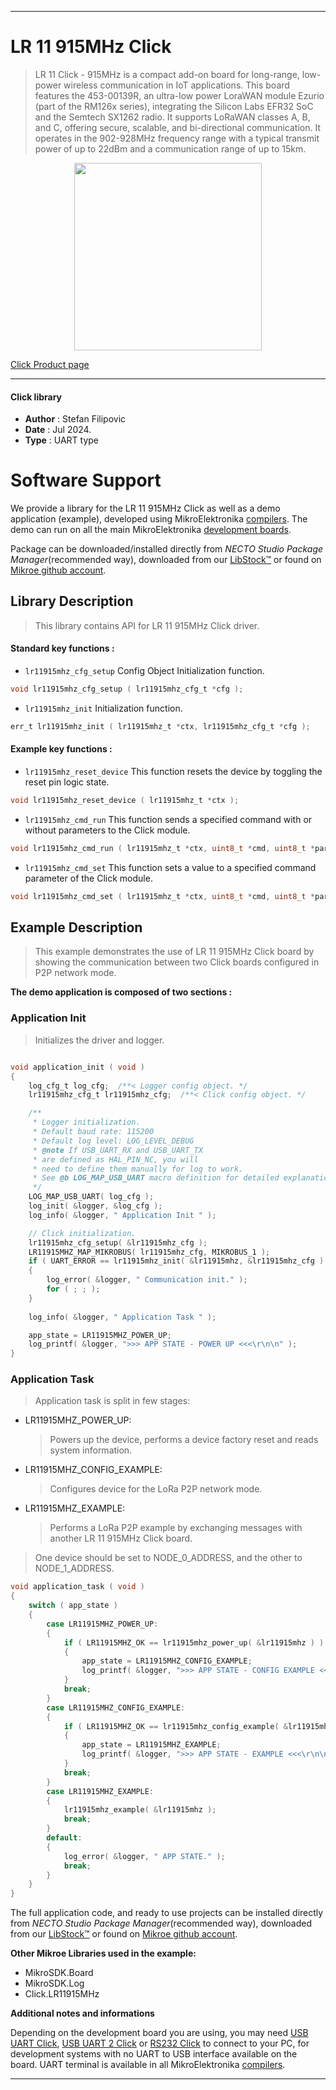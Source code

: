 
---
# LR 11 915MHz Click

> LR 11 Click - 915MHz is a compact add-on board for long-range, low-power wireless communication in IoT applications. This board features the 453-00139R, an ultra-low power LoraWAN module Ezurio (part of the RM126x series), integrating the Silicon Labs EFR32 SoC and the Semtech SX1262 radio. It supports LoRaWAN classes A, B, and C, offering secure, scalable, and bi-directional communication. It operates in the 902-928MHz frequency range with a typical transmit power of up to 22dBm and a communication range of up to 15km.

<p align="center">
  <img src="https://download.mikroe.com/images/click_for_ide/lr11915mhz_click.png" height=300px>
</p>

[Click Product page](https://www.mikroe.com/lr-11-click-915mhz)

---


#### Click library

- **Author**        : Stefan Filipovic
- **Date**          : Jul 2024.
- **Type**          : UART type


# Software Support

We provide a library for the LR 11 915MHz Click
as well as a demo application (example), developed using MikroElektronika
[compilers](https://www.mikroe.com/necto-studio).
The demo can run on all the main MikroElektronika [development boards](https://www.mikroe.com/development-boards).

Package can be downloaded/installed directly from *NECTO Studio Package Manager*(recommended way), downloaded from our [LibStock&trade;](https://libstock.mikroe.com) or found on [Mikroe github account](https://github.com/MikroElektronika/mikrosdk_click_v2/tree/master/clicks).

## Library Description

> This library contains API for LR 11 915MHz Click driver.

#### Standard key functions :

- `lr11915mhz_cfg_setup` Config Object Initialization function.
```c
void lr11915mhz_cfg_setup ( lr11915mhz_cfg_t *cfg );
```

- `lr11915mhz_init` Initialization function.
```c
err_t lr11915mhz_init ( lr11915mhz_t *ctx, lr11915mhz_cfg_t *cfg );
```

#### Example key functions :

- `lr11915mhz_reset_device` This function resets the device by toggling the reset pin logic state.
```c
void lr11915mhz_reset_device ( lr11915mhz_t *ctx );
```

- `lr11915mhz_cmd_run` This function sends a specified command with or without parameters to the Click module.
```c
void lr11915mhz_cmd_run ( lr11915mhz_t *ctx, uint8_t *cmd, uint8_t *param );
```

- `lr11915mhz_cmd_set` This function sets a value to a specified command parameter of the Click module.
```c
void lr11915mhz_cmd_set ( lr11915mhz_t *ctx, uint8_t *cmd, uint8_t *param_id, uint8_t *value );
```

## Example Description

> This example demonstrates the use of LR 11 915MHz Click board by showing the communication between two Click boards configured in P2P network mode.

**The demo application is composed of two sections :**

### Application Init

> Initializes the driver and logger.

```c

void application_init ( void )
{
    log_cfg_t log_cfg;  /**< Logger config object. */
    lr11915mhz_cfg_t lr11915mhz_cfg;  /**< Click config object. */

    /** 
     * Logger initialization.
     * Default baud rate: 115200
     * Default log level: LOG_LEVEL_DEBUG
     * @note If USB_UART_RX and USB_UART_TX 
     * are defined as HAL_PIN_NC, you will 
     * need to define them manually for log to work. 
     * See @b LOG_MAP_USB_UART macro definition for detailed explanation.
     */
    LOG_MAP_USB_UART( log_cfg );
    log_init( &logger, &log_cfg );
    log_info( &logger, " Application Init " );

    // Click initialization.
    lr11915mhz_cfg_setup( &lr11915mhz_cfg );
    LR11915MHZ_MAP_MIKROBUS( lr11915mhz_cfg, MIKROBUS_1 );
    if ( UART_ERROR == lr11915mhz_init( &lr11915mhz, &lr11915mhz_cfg ) ) 
    {
        log_error( &logger, " Communication init." );
        for ( ; ; );
    }
    
    log_info( &logger, " Application Task " );

    app_state = LR11915MHZ_POWER_UP;
    log_printf( &logger, ">>> APP STATE - POWER UP <<<\r\n\n" );
}

```

### Application Task

> Application task is split in few stages:
 - LR11915MHZ_POWER_UP: 
   > Powers up the device, performs a device factory reset and reads system information.
 - LR11915MHZ_CONFIG_EXAMPLE: 
   > Configures device for the LoRa P2P network mode.
 - LR11915MHZ_EXAMPLE:
   > Performs a LoRa P2P example by exchanging messages with another LR 11 915MHz Click board.
> One device should be set to NODE_0_ADDRESS, and the other to NODE_1_ADDRESS.

```c
void application_task ( void )
{
    switch ( app_state )
    {
        case LR11915MHZ_POWER_UP:
        {
            if ( LR11915MHZ_OK == lr11915mhz_power_up( &lr11915mhz ) )
            {
                app_state = LR11915MHZ_CONFIG_EXAMPLE;
                log_printf( &logger, ">>> APP STATE - CONFIG EXAMPLE <<<\r\n\n" );
            }
            break;
        }
        case LR11915MHZ_CONFIG_EXAMPLE:
        {
            if ( LR11915MHZ_OK == lr11915mhz_config_example( &lr11915mhz ) )
            {
                app_state = LR11915MHZ_EXAMPLE;
                log_printf( &logger, ">>> APP STATE - EXAMPLE <<<\r\n\n" );
            }
            break;
        }
        case LR11915MHZ_EXAMPLE:
        {
            lr11915mhz_example( &lr11915mhz );
            break;
        }
        default:
        {
            log_error( &logger, " APP STATE." );
            break;
        }
    }
}
```

The full application code, and ready to use projects can be installed directly from *NECTO Studio Package Manager*(recommended way), downloaded from our [LibStock&trade;](https://libstock.mikroe.com) or found on [Mikroe github account](https://github.com/MikroElektronika/mikrosdk_click_v2/tree/master/clicks).

**Other Mikroe Libraries used in the example:**

- MikroSDK.Board
- MikroSDK.Log
- Click.LR11915MHz

**Additional notes and informations**

Depending on the development board you are using, you may need
[USB UART Click](https://www.mikroe.com/usb-uart-click),
[USB UART 2 Click](https://www.mikroe.com/usb-uart-2-click) or
[RS232 Click](https://www.mikroe.com/rs232-click) to connect to your PC, for
development systems with no UART to USB interface available on the board. UART
terminal is available in all MikroElektronika
[compilers](https://shop.mikroe.com/compilers).

---
